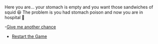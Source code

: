 Here you are... your stomach is empty and you want those sandwiches of squid 😆
The problem is you had stomach poison and now you are in hospital 🏥

-[Give me another chance](../0/0.md)

- [Restart the Game](../WIP.md)